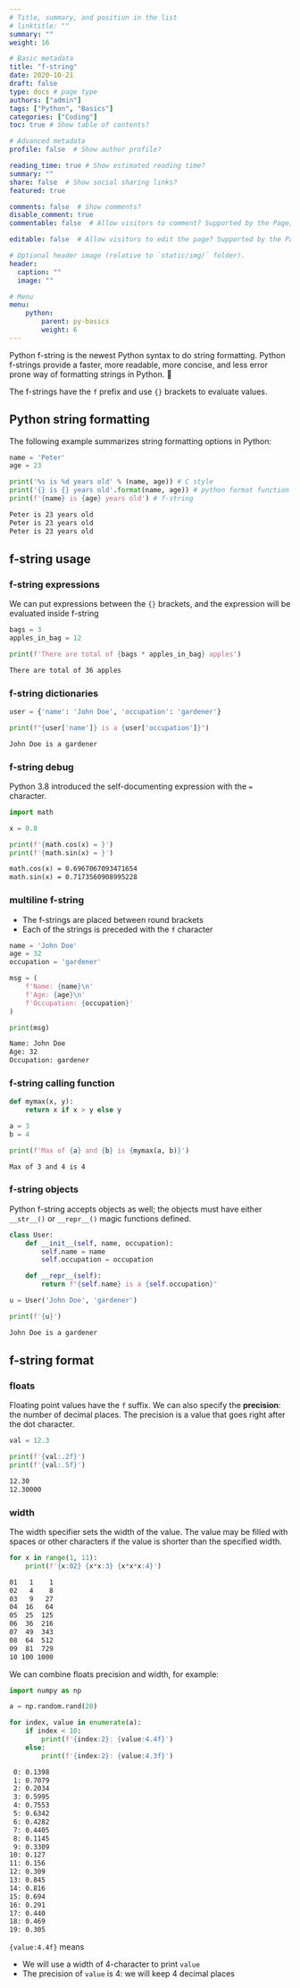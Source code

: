 ```yaml
---
# Title, summary, and position in the list
# linktitle: ""
summary: ""
weight: 16

# Basic metadata
title: "f-string"
date: 2020-10-21
draft: false
type: docs # page type
authors: ["admin"]
tags: ["Python", "Basics"]
categories: ["Coding"]
toc: true # Show table of contents?

# Advanced metadata
profile: false  # Show author profile?

reading_time: true # Show estimated reading time?
summary: ""
share: false  # Show social sharing links?
featured: true

comments: false  # Show comments?
disable_comment: true
commentable: false  # Allow visitors to comment? Supported by the Page, Post, and Docs content types.

editable: false  # Allow visitors to edit the page? Supported by the Page, Post, and Docs content types.

# Optional header image (relative to `static/img/` folder).
header:
  caption: ""
  image: ""

# Menu
menu: 
    python:
        parent: py-basics
        weight: 6
---
```


Python f-string is the newest Python syntax to do string formatting. Python f-strings provide a faster, more readable, more concise, and less error prone way of formatting strings in Python. :clap:

The f-strings have the `f` prefix and use `{}` brackets to evaluate values.

## Python string formatting

The following example summarizes string formatting options in Python:

```python
name = 'Peter'
age = 23

print('%s is %d years old' % (name, age)) # C style
print('{} is {} years old'.format(name, age)) # python format function
print(f'{name} is {age} years old') # f-string
```

```txt
Peter is 23 years old
Peter is 23 years old
Peter is 23 years old
```

## f-string usage

### f-string expressions

We can put expressions between the `{}` brackets, and the expression will be evaluated inside f-string

```python
bags = 3
apples_in_bag = 12

print(f'There are total of {bags * apples_in_bag} apples')
```

```txt
There are total of 36 apples
```

### f-string dictionaries

```python
user = {'name': 'John Doe', 'occupation': 'gardener'}

print(f"{user['name']} is a {user['occupation']}")
```

```txt
John Doe is a gardener
```

### f-string debug

Python 3.8 introduced the self-documenting expression with the `=` character.

```python
import math

x = 0.8

print(f'{math.cos(x) = }')
print(f'{math.sin(x) = }')
```

```txt
math.cos(x) = 0.6967067093471654
math.sin(x) = 0.7173560908995228
```

### multiline f-string

- The f-strings are placed between round brackets
- Each of the strings is preceded with the `f` character

```python
name = 'John Doe'
age = 32
occupation = 'gardener'

msg = (
    f'Name: {name}\n'
    f'Age: {age}\n'
    f'Occupation: {occupation}'
)

print(msg)
```

```txt
Name: John Doe
Age: 32
Occupation: gardener
```

### f-string calling function

```python
def mymax(x, y):
    return x if x > y else y

a = 3
b = 4

print(f'Max of {a} and {b} is {mymax(a, b)}')
```

```txt
Max of 3 and 4 is 4
```

### f-string objects

Python f-string accepts objects as well; the objects must have either `__str__()` or `__repr__()` magic functions defined.

```python
class User:
    def __init__(self, name, occupation):
        self.name = name
        self.occupation = occupation

    def __repr__(self):
        return f"{self.name} is a {self.occupation}"

u = User('John Doe', 'gardener')

print(f'{u}')
```

```txt
John Doe is a gardener
```

## f-string format

### floats

Floating point values have the `f` suffix. We can also specify the **precision**: the number of decimal places. The precision is a value that goes right after the dot character.

```python
val = 12.3

print(f'{val:.2f}')
print(f'{val:.5f}')
```

```txt
12.30
12.30000
```

### width

The width specifier sets the width of the value. The value may be filled with spaces or other characters if the value is shorter than the specified width.

```python
for x in range(1, 11):
    print(f'{x:02} {x*x:3} {x*x*x:4}')
```

```txt
01   1    1
02   4    8
03   9   27
04  16   64
05  25  125
06  36  216
07  49  343
08  64  512
09  81  729
10 100 1000
```

We can combine floats precision and width, for example:

```python
import numpy as np

a = np.random.rand(20)

for index, value in enumerate(a):
    if index < 10:
        print(f'{index:2}: {value:4.4f}')
    else:
        print(f'{index:2}: {value:4.3f}')
```

```txt
 0: 0.1398
 1: 0.7079
 2: 0.2034
 3: 0.5995
 4: 0.7553
 5: 0.6342
 6: 0.4282
 7: 0.4405
 8: 0.1145
 9: 0.3309
10: 0.127
11: 0.156
12: 0.309
13: 0.845
14: 0.816
15: 0.694
16: 0.291
17: 0.440
18: 0.469
19: 0.305
```

`{value:4.4f}` means

- We will use a width of 4-character to print `value`
- The precision of `value` is 4: we will keep 4 decimal places